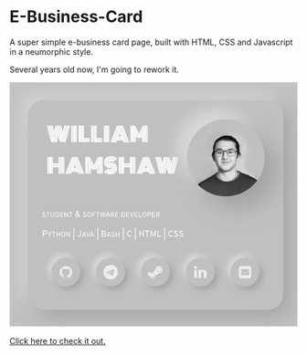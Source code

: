 # E-Business-Card

A super simple e-business card page, built with HTML, CSS and Javascript in a neumorphic style.

Several years old now, I'm going to rework it.

![screenshot of the card](https://raw.githubusercontent.com/Wild8ill/E-Business-Card/master/screenshot.png)

[Click here to check it out.](https://will.surge.sh)
